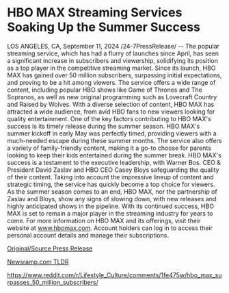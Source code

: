 # HBO MAX Streaming Services Soaking Up the Summer Success

LOS ANGELES, CA, September 11, 2024 /24-7PressRelease/ -- The popular streaming service, which has had a flurry of launches since April, has seen a significant increase in subscribers and viewership, solidifying its position as a top player in the competitive streaming market.  Since its launch, HBO MAX has gained over 50 million subscribers, surpassing initial expectations, and proving to be a hit among viewers. The service offers a wide range of content, including popular HBO shows like Game of Thrones and The Sopranos, as well as new original programming such as Lovecraft Country and Raised by Wolves. With a diverse selection of content, HBO MAX has attracted a wide audience, from avid HBO fans to new viewers looking for quality entertainment.  One of the key factors contributing to HBO MAX's success is its timely release during the summer season. HBO MAX's summer kickoff in early May was perfectly timed, providing viewers with a much-needed escape during these summer months. The service also offers a variety of family-friendly content, making it a go-to choose for parents looking to keep their kids entertained during the summer break.  HBO MAX's success is a testament to the executive leadership, with Warner Bos. CEO & President David Zaslav and HBO CEO Casey Bloys safeguarding the quality of their content. Taking into account the impressive lineup of content and strategic timing, the service has quickly become a top choice for viewers. As the summer season comes to an end, HBO MAX, nor the partnership of Zaslav and Bloys, show any signs of slowing down, with new releases and highly anticipated shows in the pipeline. With its continued success, HBO MAX is set to remain a major player in the streaming industry for years to come.  For more information on HBO MAX and its offerings, visit their website at www.hbomax.com. Account holders can log in to access their personal account details and manage their subscriptions. 

[Original/Source Press Release](https://www.24-7pressrelease.com/press-release/513079/hbo-max-streaming-services-soaking-up-the-summer-success)
                    

[Newsramp.com TLDR](None) 

https://www.reddit.com/r/Lifestyle_Culture/comments/1fe475w/hbo_max_surpasses_50_million_subscribers/